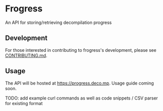 # Frogress

An API for storing/retrieving decompilation progress

## Development
For those interested in contributing to frogress's development, please see [CONTRIBUTING.md](CONTRIBUTING.md).

## Usage
The API will be hosted at https://progress.deco.mp. Usage guide coming soon.

TODO: add example curl commands as well as code snippets / CSV parser for existing format